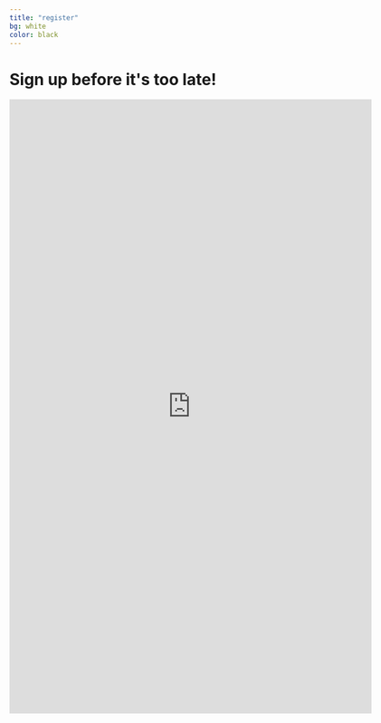 ```yaml
---
title: "register"
bg: white
color: black
---
```


<a id="register"></a>

# Sign up before it's too late!

<div class="icontain"><iframe src="https://docs.google.com/forms/d/e/1FAIpQLSdPrTYjfiZqwHyLiMAIE-yoqE8SCyRNafcZsYPp0Ixs3N75LQ/viewform?embedded=true" width="640" height="1086" frameborder="0" marginheight="0" marginwidth="0" style="border:0" allowfullscreen></iframe></div>